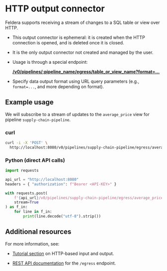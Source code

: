 # HTTP output connector

Feldera supports receiving a stream of changes to a SQL table or view over HTTP.

* This output connector is ephemeral: it is created when the HTTP
  connection is opened, and is deleted once it is closed.

* It is the only output connector not created and managed by the user.

* Usage is through a special endpoint:

  **[/v0/pipelines/:pipeline_name/egress/table_or_view_name?format=...](https://www.feldera.com/api/subscribe-to-a-stream-of-updates-from-a-sql-view-or-table)**

* Specify data output format using URL query parameters
  (e.g., `format=...`, and more depending on format).

## Example usage

We will subscribe to a stream of updates to the `average_price` view for pipeline `supply-chain-pipeline`.

### curl

```bash
curl -i -X 'POST' \
  http://localhost:8080/v0/pipelines/supply-chain-pipeline/egress/average_price?query=table\&mode=watch\&format=json
```

### Python (direct API calls)

```python
import requests

api_url = "http://localhost:8080"
headers = { "authorization": f"Bearer <API-KEY>" }

with requests.post(
    f'{api_url}/v0/pipelines/supply-chain-pipeline/egress/average_price?format=json',
    stream=True
) as f_in:
    for line in f_in:
        print(line.decode("utf-8").strip())
```

## Additional resources

For more information, see:

* [Tutorial section](/tutorials/basics/part2) on HTTP-based input and output.

* [REST API documentation](/api/subscribe-to-a-stream-of-updates-from-a-sql-view-or-table)
  for the `/egress` endpoint.